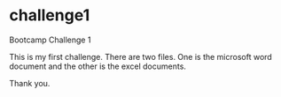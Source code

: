 # challenge1
Bootcamp Challenge 1

This is my first challenge. There are two files. One is the microsoft word document and the other is the excel documents. 

Thank you. 
